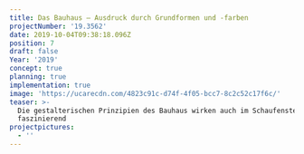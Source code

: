 ```yaml
---
title: Das Bauhaus – Ausdruck durch Grundformen und -farben
projectNumber: '19.3562'
date: 2019-10-04T09:38:18.096Z
position: 7
draft: false
Year: '2019'
concept: true
planning: true
implementation: true
image: 'https://ucarecdn.com/4823c91c-d74f-4f05-bcc7-8c2c52c17f6c/'
teaser: >-
  Die gestalterischen Prinzipien des Bauhaus wirken auch im Schaufenster
  faszinierend
projectpictures:
  - ''
---
```


